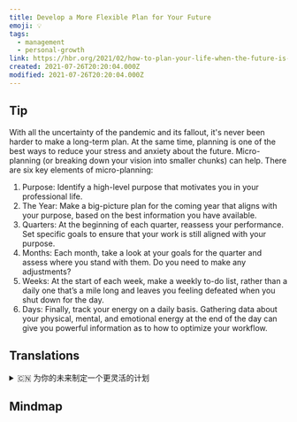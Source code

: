 ```yaml
---
title: Develop a More Flexible Plan for Your Future
emoji: 💡
tags:
  - management
  - personal-growth
link: https://hbr.org/2021/02/how-to-plan-your-life-when-the-future-is-foggy-at-best?utm_medium=email&utm_source=newsletter_daily&utm_campaign=mtod_notactsubs
created: 2021-07-26T20:20:04.000Z
modified: 2021-07-26T20:20:04.000Z
---
```


## Tip

With all the uncertainty of the pandemic and its fallout, it's never been harder to make a long-term plan. At the same time, planning is one of the best ways to reduce your stress and anxiety about the future. Micro-planning (or breaking down your vision into smaller chunks) can help. There are six key elements of micro-planning:

1. Purpose: Identify a high-level purpose that motivates you in your professional life.
2. The Year: Make a big-picture plan for the coming year that aligns with your purpose, based on the best information you have available.
3. Quarters: At the beginning of each quarter, reassess your performance. Set specific goals to ensure that your work is still aligned with your purpose.
4. Months: Each month, take a look at your goals for the quarter and assess where you stand with them. Do you need to make any adjustments?
5. Weeks: At the start of each week, make a weekly to-do list, rather than a daily one that’s a mile long and leaves you feeling defeated when you shut down for the day.
6. Days: Finally, track your energy on a daily basis. Gathering data about your physical, mental, and emotional energy at the end of the day can give you powerful information as to how to optimize your workflow.

## Translations

<details>
   <summary>🇨🇳 为你的未来制定一个更灵活的计划</summary>

考虑到大流行及其影响的不确定性，制定长期计划从未如此困难。同时，计划是减少你对未来的压力和焦虑的最好方法之一。微观计划（或将你的愿景分解成小块）会有所帮助。微观规划有六个关键要素：

1. 目标：确定一个能激励你的职业生涯的高层次目标。
2. 年度：根据你现有的最佳信息，为下一年制定一个与你的目标相一致的大局计划。
3. 季度：在每季度初，重新评估你的业绩。设定明确的目标，以确保你的工作仍然符合你的目标。
4. 月份：每个月，看一看你本季度的目标，并评估你的立场。 你需要做什么调整吗？
5. 每周：在每周开始的时候，列出一周的待办事项清单，而不要每天列出一英里长的待办事项清单，当你关闭一天时，你会感到沮丧。
6. 日子：最后，每天跟踪你的能量。在一天结束时收集关于你的身体、精神和情绪能量的数据可以给你关于如何优化工作流程的强大信息。

</details>

## Mindmap

![]()
